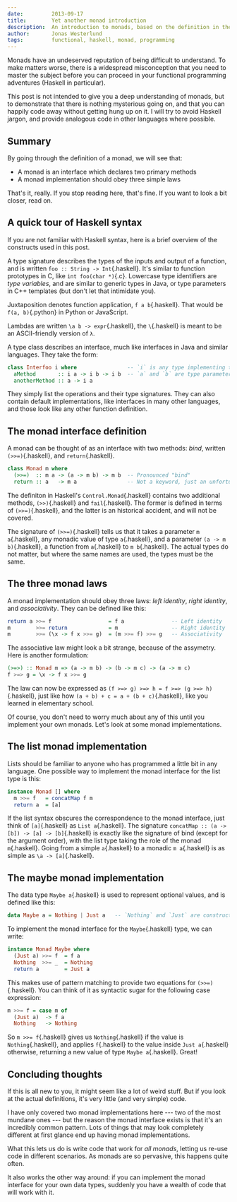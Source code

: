 ```yaml
---
date:         2013-09-17
title:        Yet another monad introduction
description:  An introduction to monads, based on the definition in the Haskell standard library.
author:       Jonas Westerlund
tags:         functional, haskell, monad, programming
---
```


Monads have an undeserved reputation of being difficult to understand.
To make matters worse, there is a widespread misconception that you need to master the subject before you can proceed in your functional programming adventures (Haskell in particular).

This post is not intended to give you a deep understanding of monads,
but to demonstrate that there is nothing mysterious going on,
and that you can happily code away without getting hung up on it.
I will try to avoid Haskell jargon, and provide analogous code in other languages where possible.

## Summary
By going through the definition of a monad, we will see that:

- A monad is an interface which declares two primary methods
- A monad implementation should obey three simple laws

That's it, really. If you stop reading here, that's fine.
If you want to look a bit closer, read on.

## A quick tour of Haskell syntax
If you are not familiar with Haskell syntax, here is a brief overview of the constructs used in this post.

A type signature describes the types of the inputs and output of a function, and is written `foo :: String -> Int`{.haskell}.
It's similar to function prototypes in C, like `int foo(char *)`{.c}.
Lowercase type identifiers are *type variables*, and are similar to generic types in Java, or type parameters in C++ templates (but don't let that intimidate you).

Juxtaposition denotes function application, `f a b`{.haskell}.
That would be `f(a, b)`{.python} in Python or JavaScript.

Lambdas are written `\a b -> expr`{.haskell}, the `\`{.haskell} is meant to be an ASCII-friendly version of `λ`.

A type class describes an interface, much like interfaces in Java and similar languages.
They take the form:

```haskell
class Interfoo i where                -- `i` is any type implementing the interface
  aMethod       :: i a -> i b -> i b  -- `a` and `b` are type parameters
  anotherMethod :: a -> i a
```

They simply list the operations and their type signatures.
They can also contain default implementations, like interfaces in many other languages, and those look like any other function definition.

## The monad interface definition
A monad can be thought of as an interface with two methods: *bind*, written `(>>=)`{.haskell}, and `return`{.haskell}.

```haskell
class Monad m where
  (>>=)  :: m a -> (a -> m b) -> m b  -- Pronounced "bind"
  return :: a   -> m a                -- Not a keyword, just an unfortunate name
```

The definiton in Haskell's `Control.Monad`{.haskell} contains two additional methods, `(>>)`{.haskell} and `fail`{.haskell}.
The former is defined in terms of `(>>=)`{.haskell}, and the latter is an historical accident, and will not be covered.

The signature of `(>>=)`{.haskell} tells us that it takes a parameter `m a`{.haskell}, any monadic value of type `a`{.haskell},
and a parameter `(a -> m b)`{.haskell}, a function from `a`{.haskell} to `m b`{.haskell}.
The actual types do not matter, but where the same names are used, the types must be the same.

## The three monad laws
A monad implementation should obey three laws: *left identity*, *right identity*, and *associativity*.
They can be defined like this:

```haskell
return a >>= f                  = f a               -- Left identity
m        >>= return             = m                 -- Right identity
m        >>= (\x -> f x >>= g)  = (m >>= f) >>= g   -- Associativity
```

The associative law might look a bit strange, because of the assymetry.
Here is another formulation:

```haskell
(>=>) :: Monad m => (a -> m b) -> (b -> m c) -> (a -> m c)
f >=> g = \x -> f x >>= g
```

The law can now be expressed as `(f >=> g) >=> h = f >=> (g >=> h)`{.haskell},
just like how `(a + b) + c = a + (b + c)`{.haskell}, like you learned in elementary school.

Of course, you don't need to worry much about any of this until you implement your own monads.
Let's look at some monad implementations.

## The list monad implementation
Lists should be familiar to anyone who has programmed a little bit in any language.
One possible way to implement the monad interface for the list type is this:

```haskell
instance Monad [] where
  m >>= f   = concatMap f m
  return a  = [a]
```

If the list syntax obscures the correspondence to the monad interface,
just think of `[a]`{.haskell} as `List a`{.haskell}.
The signature `concatMap :: (a -> [b]) -> [a] -> [b]`{.haskell} is exactly like the signature of bind (except for the argument order),
with the list type taking the role of the monad `m`{.haskell}.
Going from a simple `a`{.haskell} to a monadic `m a`{.haskell} is as simple as `\a -> [a]`{.haskell}.

## The maybe monad implementation
The data type `Maybe a`{.haskell} is used to represent optional values, and is defined like this:

```haskell
data Maybe a = Nothing | Just a   -- `Nothing` and `Just` are constructors
```

To implement the monad interface for the `Maybe`{.haskell} type, we can write:

```haskell
instance Monad Maybe where
  (Just a) >>= f  = f a
  Nothing  >>= _  = Nothing
  return a        = Just a
```

This makes use of pattern matching to provide two equations for `(>>=)`{.haskell}.
You can think of it as syntactic sugar for the following case expression:

```haskell
m >>= f = case m of
  (Just a)  -> f a
  Nothing   -> Nothing
```

So `m >>= f`{.haskell} gives us `Nothing`{.haskell} if the value is `Nothing`{.haskell},
and applies `f`{.haskell} to the value inside `Just a`{.haskell} otherwise, returning a new value of type `Maybe a`{.haskell}.
Great!

## Concluding thoughts
If this is all new to you, it might seem like a lot of weird stuff.
But if you look at the actual definitions, it's very little (and very simple) code.

I have only covered two monad implementations here --- two of the most mundane ones --- but the reason the monad interface exists is that it's an incredibly common pattern.
Lots of things that may look completely different at first glance end up having monad implementations.

What this lets us do is write code that work for *all monads*, letting us re-use code in different scenarios.
As monads are so pervasive, this happens quite often.

It also works the other way around: if you can implement the monad interface for your own data types,
suddenly you have a wealth of code that will work with it.
